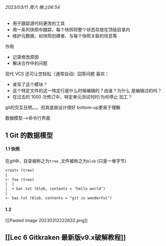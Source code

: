 ###### 2023/03/11 周六 晚上06:54

- 用于跟踪源代码更改的工具
- 用一系列快照中跟踪，每个快照将整个状态存放在顶级目录内
- 维护元数据，如快照创建者、与每个快照关联的信息等

作用
- 记录修改原因
- 解决合作中的问题

现代 VCS 还可让您轻松（通常自动）回答问题 喜欢：
-   谁写了这个模块？
-   这个特定文件的这一特定行是什么时候编辑的？由谁？为什么 是编辑过的吗？
-   在过去的 1000 次修订中，特定单元测试何时/为何停止 加工？


git的交互丑陋。。。但其底层设计很好
bottom-up更易于理解

数据模型-->命令行界面

## 1 Git 的数据模型

#### 1.1 快照

在git中，目录被称之为`tree` ,文件被称之为`blob` (只是一堆字节)
```txt
<root> (tree)
|
+- foo (tree)
|  |
|  + bar.txt (blob, contents = "hello world")
|
+- baz.txt (blob, contents = "git is wonderful")
```



#### 1.2 

![[Pasted image 20230312222832.png]]


## [[Lec 6 Gitkraken 最新版v9.x破解教程]]

